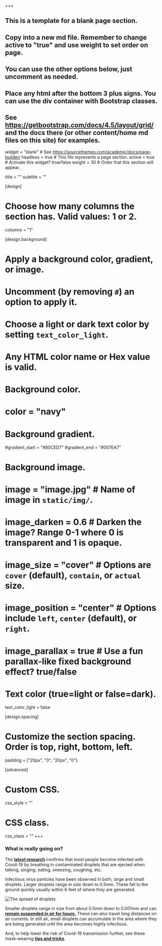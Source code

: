 +++

## This is a template for a blank page section.
## Copy into a new md file. Remember to change active to "true" and use weight to set order on page.
## You can use the other options below, just uncomment as needed.
## Place any html after the bottom 3 plus signs. You can use the div container with Bootstrap classes.
## See https://getbootstrap.com/docs/4.5/layout/grid/ and the docs there (or other content/home md files on this site) for examples.

widget = "blank"  # See https://sourcethemes.com/academic/docs/page-builder/
headless = true  # This file represents a page section.
active = true  # Activate this widget? true/false
weight = 30  # Order that this section will appear.

title = ""
subtitle = ""

[design]
  # Choose how many columns the section has. Valid values: 1 or 2.
  columns = "1"

[design.background]
  # Apply a background color, gradient, or image.
  #   Uncomment (by removing `#`) an option to apply it.
  #   Choose a light or dark text color by setting `text_color_light`.
  #   Any HTML color name or Hex value is valid.

  # Background color.
  # color = "navy"
  
  # Background gradient.
  #gradient_start = "#80CED7"
  #gradient_end = "#007EA7"
  
  # Background image.
  # image = "image.jpg"  # Name of image in `static/img/`.
  # image_darken = 0.6  # Darken the image? Range 0-1 where 0 is transparent and 1 is opaque.
  # image_size = "cover"  #  Options are `cover` (default), `contain`, or `actual` size.
  # image_position = "center"  # Options include `left`, `center` (default), or `right`.
  # image_parallax = true  # Use a fun parallax-like fixed background effect? true/false
  
  # Text color (true=light or false=dark).
  text_color_light = false

[design.spacing]
  # Customize the section spacing. Order is top, right, bottom, left.
  padding = ["20px", "0", "20px", "0"]

[advanced]
 # Custom CSS. 
 css_style = ""
 
 # CSS class.
 css_class = ""
+++

<div class="container-fluid">
  
  <div class="row align-items-xl-center">
    <div class="col-xs-12 col-sm-12 col-md-6 col-lg-6 col-xl-8">
      <h3>What is really going on?</h3>
      <p class="text-left">The <b><a href="https://www.nytimes.com/2020/08/11/health/coronavirus-aerosols-indoors.html" target="_blank">latest research</a></b> confirms that most people become infected with Covid-19 by breathing in contaminated droplets that are ejected when talking, singing, eating, sneezing, coughing, etc.</p>
      <p class="text-left">Infectious virus particles have been observed in both, large and small droplets. Larger droplets range in size down to 0.5mm. These fall to the ground quickly usually within 6 feet of where they are generated.</p>
    </div>
    <div class="col-xs-12 col-sm-12 col-md-6 col-lg-6 col-xl-4 my-4 order-xs-last order-sm-last order-md-first order-lg-first order-xl-first">
      <img class="img-fluid" src="https://i.imgur.com/ZxVItVB.png" alt="The spread of droplets">
    </div>
  </div>

  <div class="row">
    <div class="col-xs-12 col-sm-12 col-md-12 col-lg-12 col-xl-12">
      <p class="text-left">Smaller droplets range in size from about 0.5mm down to 0.001mm and can <b><a href="https://economictimes.indiatimes.com/news/science/coronavirus-can-travel-up-to-8-metres-from-exhalation-linger-in-air-for-hours-mit-scientist-says/articleshow/74928356.cms?from=mdr" target="_blank">remain suspended in air for hours.</a></b> These can also travel long distances on air currents.  In still air, small droplets can accumulate in the area where they are being generated until the area becomes highly infectious.</p>
      <p class="text-left">And, to help lower the risk of Covid-19 transmission further, see these mask-wearing <b><a href="https://www.masteryourppe.com/tips">tips and tricks</a></b>.</p>
    </div>
  </div> 

</div>
